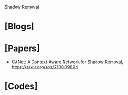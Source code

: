 Shadow Removal

# [Blogs]

# [Papers]
+ CANet: A Context-Aware Network for Shadow Removal, https://arxiv.org/abs/2108.09894

# [Codes]
